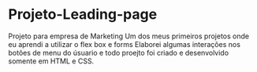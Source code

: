 # Projeto-Leading-page
Projeto para empresa de Marketing 
Um dos meus primeiros projetos onde eu aprendi a utilizar o flex box e forms
Elaborei algumas interações nos botões de menu do úsuario e todo proejto foi criado e desenvolvido somente em HTML e CSS.
